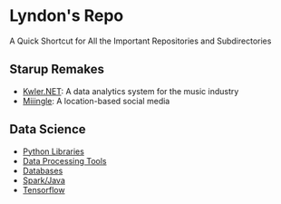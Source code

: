 # Lyndon's Repo
A Quick Shortcut for All the Important Repositories and Subdirectories 

## Starup Remakes
- [Kwler.NET](https://github.com/kwler/kwler): A data analytics system for the music industry
- [Miiingle](https://github.com/miiingle/miiingle): A location-based social media 

## Data Science
- [Python Libraries](https://github.com/data-science-tsb/python-libraries)
- [Data Processing Tools](https://github.com/data-science-tsb/notes-data-processing)
- [Databases](https://github.com/data-science-tsb/notes-database)
- [Spark/Java](https://github.com/data-science-tsb/practice-spark-java)
- [Tensorflow](https://github.com/data-science-tsb/practice-tensorflow)
